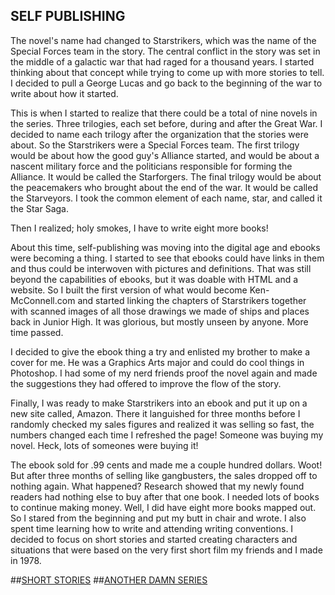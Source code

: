 ## SELF PUBLISHING

The novel's name had changed to Starstrikers, which was the name of the Special Forces team in the story. The central conflict in the story was set in the middle of a galactic war that had raged for a thousand years. I started thinking about that concept while trying to come up with more stories to tell. I decided to pull a George Lucas and go back to the beginning of the war to write about how it started.

This is when I started to realize that there could be a total of nine novels in the series. Three trilogies, each set before, during and after the Great War. I decided to name each trilogy after the organization that the stories were about. So the Starstrikers were a Special Forces team. The first trilogy would be about how the good guy's Alliance started, and would be about a nascent military force and the politicians responsible for forming the Alliance. It would be called the Starforgers. The final trilogy would be about the peacemakers who brought about the end of the war. It would be called the Starveyors. I took the common element of each name, star, and called it the Star Saga.

Then I realized; holy smokes, I have to write eight more books!

About this time, self-publishing was moving into the digital age and ebooks were becoming a thing. I started to see that ebooks could have links in them and thus could be interwoven with pictures and definitions. That was still beyond the capabilities of ebooks, but it was doable with HTML and a website. So I built the first version of what would become Ken-McConnell.com and started linking the chapters of Starstrikers together with scanned images of all those drawings we made of ships and places back in Junior High. It was glorious, but mostly unseen by anyone. More time passed.

I decided to give the ebook thing a try and enlisted my brother to make a cover for me. He was a Graphics Arts major and could do cool things in Photoshop. I had some of my nerd friends proof the novel again and made the suggestions they had offered to improve the flow of the story.

Finally, I was ready to make Starstrikers into an ebook and put it up on a new site called, Amazon. There it languished for three months before I randomly checked my sales figures and realized it was selling so fast, the numbers changed each time I refreshed the page! Someone was buying my novel. Heck, lots of someones were buying it!

The ebook sold for .99 cents and made me a couple hundred dollars. Woot! But after three months of selling like gangbusters, the sales dropped off to nothing again. What happened? Research showed that my newly found readers had nothing else to buy after that one book. I needed lots of books to continue making money. Well, I did have eight more books mapped out. So I stared from the beginning and put my butt in chair and wrote. I also spent time learning how to write and attending writing conventions. I decided to focus on short stories and started creating characters and situations that were based on the very first short film my friends and I made in 1978.

##[SHORT STORIES](short-stories.md)
##[ANOTHER DAMN SERIES](another-damn-series.md)
